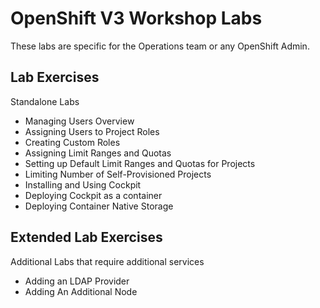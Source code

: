 # OpenShift V3 Workshop Labs

These labs are specific for the Operations team or any OpenShift Admin.

## Lab Exercises 

Standalone Labs

* Managing Users Overview
* Assigning Users to Project Roles
* Creating Custom Roles
* Assigning Limit Ranges and Quotas
* Setting up Default Limit Ranges and Quotas for Projects
* Limiting Number of Self-Provisioned Projects
* Installing and Using Cockpit
* Deploying Cockpit as a container
* Deploying Container Native Storage

## Extended Lab Exercises 

Additional Labs that require additional services

* Adding an LDAP Provider
* Adding An Additional Node
